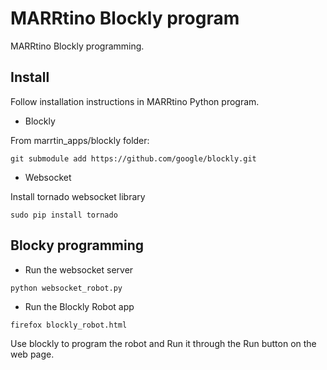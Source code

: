 # MARRtino Blockly program #

MARRtino Blockly programming.

## Install ##

Follow installation instructions in MARRtino Python program.

* Blockly

From marrtin_apps/blockly folder:

```
git submodule add https://github.com/google/blockly.git
```

* Websocket 

Install tornado websocket library

```
sudo pip install tornado
```


## Blocky programming ##

* Run the websocket server

```
python websocket_robot.py
```

* Run the Blockly Robot app

```
firefox blockly_robot.html
```

Use blockly to program the robot and Run it through the Run button on the web page.

